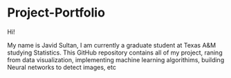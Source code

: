 # Project-Portfolio

Hi!

My name is Javid Sultan, I am currently a graduate student at Texas A&M studying Statistics. This GitHub repository contains all of my project, raning from data visualization, implementing machine learning algorithims, building Neural networks to detect images, etc
